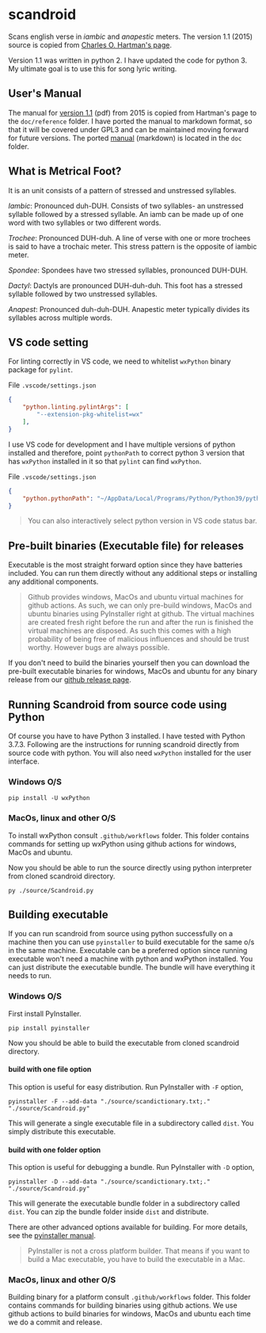 # scandroid
Scans english verse in *iambic* and *anapestic* meters. The version 1.1
(2015) source is copied from [Charles O. Hartman's page](https://oak.conncoll.edu/cohar/Programs.htm).

Version 1.1 was written in python 2. I have updated the code for python 3. 
My ultimate goal is to use this for song lyric writing.

## User's Manual
The manual for [version 1.1](doc/reference/Scandroid_Manual_1-1.pdf) (pdf) from 2015 is copied from Hartman's page to the ``doc/reference`` folder. I have ported the manual to markdown format, so that it will be covered under GPL3 and can be maintained moving forward for future versions. The ported [manual](doc/manual.md) (markdown) is located in the ``doc`` folder. 

## What is Metrical Foot?
It is an unit consists of a pattern of stressed and unstressed syllables.

*Iambic*: Pronounced duh-DUH. Consists of two syllables- an unstressed syllable followed by a 
stressed syllable. An iamb can be made up of one word with two syllables or two different words.

*Trochee*: Pronounced DUH-duh. A line of verse with one or more trochees is said to have a 
trochaic meter. This stress pattern is the opposite of iambic meter.

*Spondee*: Spondees have two stressed syllables, pronounced DUH-DUH.

*Dactyl*: Dactyls are pronounced DUH-duh-duh. This foot has a stressed 
syllable followed by two unstressed syllables.

*Anapest*: Pronounced duh-duh-DUH. Anapestic meter typically divides 
its syllables across multiple words.

## VS code setting

For linting correctly in VS code,
we need to whitelist ``wxPython`` binary package for ``pylint``.

File ``.vscode/settings.json``
```json
{
    "python.linting.pylintArgs": [
        "--extension-pkg-whitelist=wx"
    ],
}
```

I use VS code for development and I have multiple versions of python
installed and therefore, point ``pythonPath`` to 
correct python 3 version that has ``wxPython`` installed in it so that ``pylint`` can find ``wxPython``.

File ``.vscode/settings.json``
```json
{
    "python.pythonPath": "~/AppData/Local/Programs/Python/Python39/python.exe",
}
```

> You can also interactively select python version in VS code status bar.

## Pre-built binaries (Executable file) for releases
Executable is the most straight forward option since they have batteries included. You can run them directly without any additional steps or installing any additional components.

> Github provides windows, MacOs and ubuntu virtual machines for github actions.
> As such, we can only pre-build windows, MacOs and ubuntu binaries using PyInstaller right at github.
> The virtual machines are created fresh right before the run 
> and after the run is finished the virtual machines are disposed. As such this comes with a high
> probability of being free of malicious influences and should be trust worthy.
> However bugs are always possible.

If you don't need to build the binaries yourself then you can download
the pre-built executable binaries for
windows, MacOs and ubuntu for any binary release from our [github release page](../../releases).

## Running Scandroid from source code using Python
Of course you have to have Python 3 installed. I have tested with Python 3.7.3.
Following are the instructions for running scandroid directly from source code with python. 
You will also need `wxPython` installed for the user interface.

### Windows O/S

```
pip install -U wxPython
```
### MacOs, linux and other O/S
To install wxPython consult `.github/workflows` folder.
This folder contains commands for setting up wxPython using github actions
for windows, MacOs and ubuntu.

Now you should be able to run the source directly using python interpreter from cloned scandroid directory.
```
py ./source/Scandroid.py
```

## Building executable
If you can run scandroid from source using python successfully on a machine then you can use
`pyinstaller` to build executable for the same o/s in the same machine.
Executable can be a preferred option since running executable won't need a machine with python
and wxPython
installed. You can just distribute the executable bundle. The bundle will have everything it
needs to run.

### Windows O/S

First install PyInstaller.
```
pip install pyinstaller
```
Now you should be able to build the executable from cloned scandroid directory.

#### build with one file option
This option is useful for easy distribution. Run PyInstaller with `-F` option,

```
pyinstaller -F --add-data "./source/scandictionary.txt;." "./source/Scandroid.py"
```
This will generate a single executable file in a subdirectory called `dist`. You simply distribute
this executable.

#### build with one folder option
This option is useful for debugging a bundle. Run PyInstaller with `-D` option,

```
pyinstaller -D --add-data "./source/scandictionary.txt;." "./source/Scandroid.py"
```
This will generate the executable bundle folder in a subdirectory called `dist`. You can zip
the bundle folder inside `dist` and distribute.

There are other advanced options available for building. 
For more details, see the [pyinstaller manual](https://pyinstaller.readthedocs.io/).

> PyInstaller is not a cross platform builder. That means if you want to build a Mac
> executable, you have to build the executable in a Mac.

### MacOs, linux and other O/S
Building binary for a platform consult `.github/workflows` folder.
This folder contains commands for building binaries using github actions. We use github actions
to build binaries for windows, MacOs and ubuntu each time we do a commit and release.

